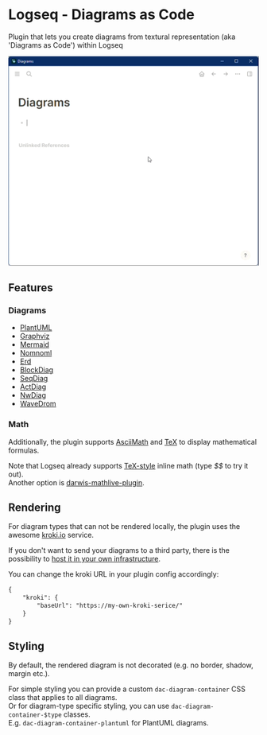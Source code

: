 # Logseq - Diagrams as Code

Plugin that lets you create diagrams from textural representation (aka 'Diagrams as Code') within Logseq

![Demo](demo.gif)

## Features

### Diagrams

- [PlantUML](https://plantuml.com/)
- [Graphviz](https://graphviz.org/)
- [Mermaid](https://mermaid-js.github.io/mermaid/#/)
- [Nomnoml](https://www.nomnoml.com/)
- [Erd](https://hackage.haskell.org/package/erd)
- [BlockDiag](http://blockdiag.com/en/blockdiag/index.html)
- [SeqDiag](http://blockdiag.com/en/seqdiag/index.html)
- [ActDiag](http://blockdiag.com/en/actdiag/index.html)
- [NwDiag](http://blockdiag.com/en/nwdiag/index.html)
- [WaveDrom](https://wavedrom.com/)

### Math

Additionally, the plugin supports [AsciiMath](http://asciimath.org/) and [TeX](https://en.wikipedia.org/wiki/TeX) to
display mathematical formulas.

Note that Logseq already supports [TeX-style](https://katex.org/) inline math (type *$$* to try it out).    
Another option is [darwis-mathlive-plugin](https://github.com/hkgnp/darwis-mathlive-plugin).

## Rendering

For diagram types that can not be rendered locally, the plugin uses the awesome [kroki.io](https://kroki.io/)
service.

If you don't want to send your diagrams to a third party, there is the possibility
to [host it in your own infrastructure](https://docs.kroki.io/kroki/setup/install/).

You can change the kroki URL in your plugin config accordingly:

    {
        "kroki": {
            "baseUrl": "https://my-own-kroki-serice/"
        }
    }

## Styling

By default, the rendered diagram is not decorated (e.g. no border, shadow, margin etc.).

For simple styling you can provide a custom `dac-diagram-container` CSS class that applies to all diagrams.     
Or for diagram-type specific styling, you can use `dac-diagram-container-$type` classes.     
E.g. `dac-diagram-container-plantuml` for PlantUML diagrams.



